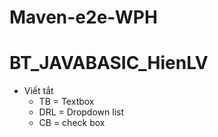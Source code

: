 # Maven-e2e-WPH
# BT_JAVABASIC_HienLV
- Viết tắt
  - TB = Textbox
  - DRL = Dropdown list
  - CB = check box
